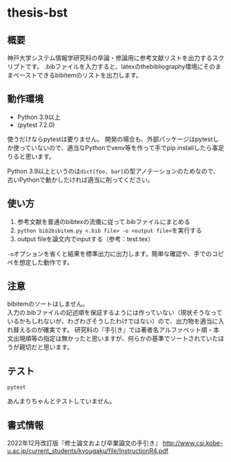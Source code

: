 # thesis-bst

## 概要
神戸大学システム情報学研究科の卒論・修論用に参考文献リストを出力するスクリプトです。
.bibファイルを入力すると、latexのthebibliography環境にそのままペーストできるbibitemのリストを出力します。

## 動作環境
- Python 3.9以上
- (pytest 7.2.0)

使うだけならpytestは要りません。
開発の場合も、外部パッケージはpytestしか使っていないので、適当なPythonでvenv等を作って手でpip installしたら事足りると思います。

Python 3.9以上というのは`dict[foo, bar]`の型アノテーションのためなので、古いPythonで動かしたければ適当に削ってください。

## 使い方
1. 参考文献を普通のbibtexの流儀に従って.bibファイルにまとめる
2. `python bib2bibitem.py <.bib file> -o <output file>`を実行する
3. output fileを論文内でinputする（参考：test.tex）

`-o`オプションを省くと結果を標準出力に出力します。簡単な確認や、手でのコピペを想定した動作です。

## 注意
bibitemのソートはしません。  
入力の.bibファイルの記述順を保証するようには作っていない（現状そうなっているかもしれないが、わざわざそうしたわけではない）ので、出力物を適当に入れ替えるのが確実です。
研究科の『手引き』では著者名アルファベット順・本文出現順等の指定は無かったと思いますが、何らかの基準でソートされていたほうが親切だと思います。

## テスト
```
pytest
```
あんまりちゃんとテストしていません。

## 書式情報
2022年12月改訂版『修士論文および卒業論文の手引き』
http://www.csi.kobe-u.ac.jp/current_students/kyougaku/file/InstructionR4.pdf